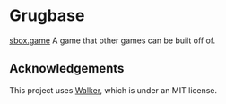 # Grugbase
[sbox.game](https://sbox.game/grugchamber/grugbase)
A game that other games can be built off of.

## Acknowledgements
This project uses [Walker](https://github.com/Facepunch/sbox-walker), which is under an MIT license.
